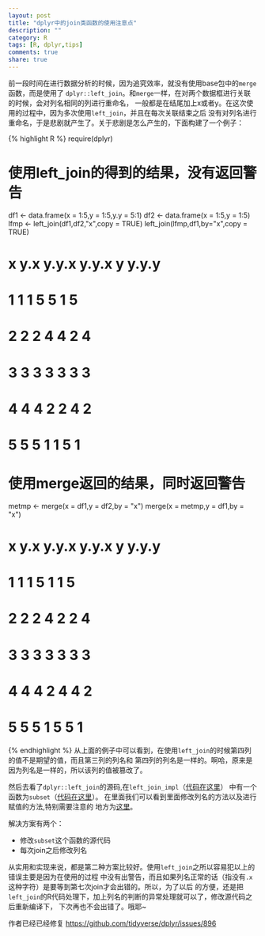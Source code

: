 ```yaml
---
layout: post
title: "dplyr中的join类函数的使用注意点"
description: ""
category: R
tags: [R, dplyr,tips]
comments: true
share: true
---
```

前一段时间在进行数据分析的时候，因为追究效率，就没有使用base包中的`merge`函数，而是使用了
`dplyr::left_join`。和`merge`一样，在对两个数据框进行关联的时候，会对列名相同的列进行重命名，
一般都是在结尾加上x或者y。在这次使用的过程中，因为多次使用`left_join`，并且在每次关联结束之后
没有对列名进行重命名，于是悲剧就产生了。关于悲剧是怎么产生的，下面构建了一个例子：

{% highlight R %}
require(dplyr)
# 使用left_join的得到的结果，没有返回警告
df1 <- data.frame(x = 1:5,y = 1:5,y.y = 5:1)
df2 <- data.frame(x = 1:5,y = 1:5)
lfmp <- left_join(df1,df2,"x",copy = TRUE)
left_join(lfmp,df1,by="x",copy = TRUE)
#   x y.x y.y.x y.y.x y y.y.y
# 1 1   1     5     5 1     5
# 2 2   2     4     4 2     4
# 3 3   3     3     3 3     3
# 4 4   4     2     2 4     2
# 5 5   5     1     1 5     1

# 使用merge返回的结果，同时返回警告
metmp <- merge(x = df1,y = df2,by = "x")
merge(x = metmp,y = df1,by = "x")
#   x y.x y.y.x y.y.x y y.y.y
# 1 1   1     5     1 1     5
# 2 2   2     4     2 2     4
# 3 3   3     3     3 3     3
# 4 4   4     2     4 4     2
# 5 5   5     1     5 5     1
{% endhighlight %}
从上面的例子中可以看到，在使用`left_join`的时候第四列的值不是期望的值，而且第三列的列名和
第四列的列名是一样的。啊哈，原来是因为列名是一样的，所以该列的值被篡改了。

然后去看了`dplyr::left_join`的源码,在`left_join_impl`（[代码在这里](https://github.com/hadley/dplyr/blob/11dfbcacb68937312a02feb3345e000fcdb3c54e/src/dplyr.cpp#L1143)）
中有一个函数为`subset`（[代码在这里](https://github.com/hadley/dplyr/blob/11dfbcacb68937312a02feb3345e000fcdb3c54e/src/dplyr.cpp#L919)）。
在里面我们可以看到里面修改列名的方法以及进行赋值的方法,特别需要注意的
地方为[这里](https://github.com/hadley/dplyr/blob/11dfbcacb68937312a02feb3345e000fcdb3c54e/src/dplyr.cpp#L960)。

解决方案有两个：

* 修改`subset`这个函数的源代码
* 每次join之后修改列名

从实用和实现来说，都是第二种方案比较好。使用`left_join`之所以容易犯以上的错误主要是因为在使用的过程
中没有出警告，而且如果列名正常的话（指没有`.x`这种字符）是要等到第七次join才会出错的。所以，为了以后
的方便，还是把`left_join`的R代码处理下，加上列名的判断的异常处理就可以了，修改源代码之后重新编译下，
下次再也不会出错了。哦耶~

作者已经已经修复 https://github.com/tidyverse/dplyr/issues/896
